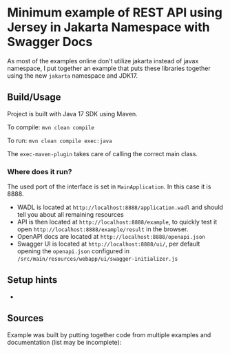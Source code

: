 # Minimum example of REST API using Jersey in Jakarta Namespace with Swagger Docs

As most of the examples online don't utilize jakarta instead of javax namespace, I put together an example that puts these libraries together using the new `jakarta` namespace and JDK17.

## Build/Usage

Project is built with Java 17 SDK using Maven.

To compile:
```mvn clean compile```

To run:
```mvn clean compile exec:java```

The `exec-maven-plugin` takes care of calling the correct main class.

### Where does it run?

The used port of the interface is set in `MainApplication`. In this case it is 8888.

* WADL is located at `http://localhost:8888/application.wadl` and should tell you about all remaining resources
* API is then located at `http://localhost:8888/example`, to quickly test it open `http://localhost:8888/example/result` in the browser.
* OpenAPI docs are located at `http://localhost:8888/openapi.json`
* Swagger UI is located at `http://localhost:8888/ui/`, per default opening the `openapi.json` configured in `/src/main/resources/webapp/ui/swagger-initializer.js`

## Setup hints

* 

## Sources

Example was built by putting together code from multiple examples and documentation (list may be incomplete):

